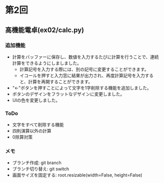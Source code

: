 # 第2回
## 高機能電卓(ex02/calc.py)
### 追加機能
- 計算をバッファーに保存し、数値を入力するたびに計算を行うことで、連続計算をできるようにしましました。
  - 計算記号を入力する際には、別の記号に変更することができます。
  - イコールを押すと入力窓に結果が出力され、再度計算記号を入力すると、計算を再開することができます。
- "<-"ボタンを押すことによって文字を1字削除する機能を追加しました。
- ボタンのデザインをフラットなデザインに変更しました。
- UIの色を変更しました。
### ToDo
- 文字をすべて削除する機能
- 四則演算以外の計算
- 0除算対策
### メモ
- ブランチ作成: git branch <branch>
- ブランチ切り替え: git switch <branch>
- 画面サイズを固定する: root.resizable(width=False, height=False)
